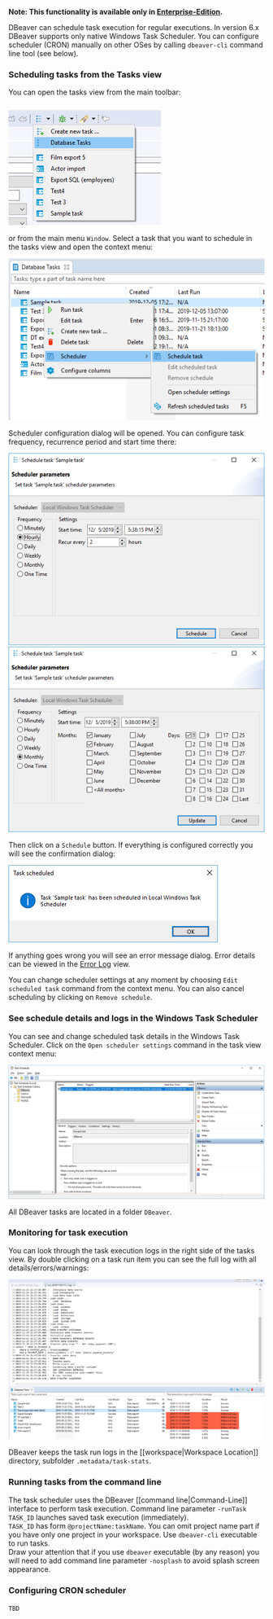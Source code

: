 **Note: This functionality is available only in [Enterprise-Edition](Enterprise-Edition).**

DBeaver can schedule task execution for regular executions.
In version 6.x DBeaver supports only native Windows Task Scheduler. You can configure scheduler (CRON) manually on other OSes by calling `dbeaver-cli` command line tool (see below).

### Scheduling tasks from the Tasks view
You can open the tasks view from the main toolbar:

![](images/ug/tools/task-main-toolbar.png)

or from the main menu `Window`.
Select a task that you want to schedule in the tasks view and open the context menu:

![](images/ug/tools/task-schedule-menu.png)

Scheduler configuration dialog will be opened. You can configure task frequency, recurrence period and start time there:

![](images/ug/tools/task-schedule-settings.png)
![](images/ug/tools/task-schedule-settings-monthly.png)

Then click on a `Schedule` button. If everything is configured correctly you will see the confirmation dialog:

![](images/ug/tools/task-schedule-success.png)

If anything goes wrong you will see an error message dialog. Error details can be viewed in the [Error Log](Log-files) view.

You can change scheduler settings at any moment by choosing `Edit scheduled task` command from the context menu. You can also cancel scheduling by clicking on `Remove schedule`.

### See schedule details and logs in the Windows Task Scheduler

You can see and change scheduled task details in the Windows Task Scheduler. Click on the `Open scheduler settings` command in the task view context menu:

![](images/ug/tools/task-schedule-windows-task-manager.png)

All DBeaver tasks are located in a folder `DBeaver`.

### Monitoring for task execution

You can look through the task execution logs in the right side of the tasks view. By double clicking on a task run item you can see the full log with all details/errors/warnings:

![](images/ug/tools/task-run-logs.png)

DBeaver keeps the task run logs in the [[workspace|Workspace Location]] directory, subfolder `.metadata/task-stats`.

### Running tasks from the command line

The task scheduler uses the DBeaver [[command line|Command-Line]] interface to perform task execution. Command line parameter `-runTask TASK_ID` launches saved task execution (immediately).  
`TASK_ID` has form `@projectName:taskName`. You can omit project name part if you have only one project in your workspace.
Use `dbeaver-cli` executable to run tasks.  
Draw your attention that if you use `dbeaver` executable (by any reason) you will need to add command line parameter `-nosplash` to avoid splash screen appearance.

### Configuring CRON scheduler

`TBD`